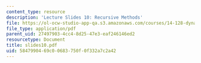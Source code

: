 ```yaml
---
content_type: resource
description: 'Lecture Slides 10: Recursive Methods'
file: https://ol-ocw-studio-app-qa.s3.amazonaws.com/courses/14-128-dynamic-optimization-economic-applications-recursive-methods-spring-2003/5847990469c00683750f0f332a7c2a42_slides10.pdf
file_type: application/pdf
parent_uid: 27497903-4cc4-8d25-47e3-eaf246146ed2
resourcetype: Document
title: slides10.pdf
uid: 58479904-69c0-0683-750f-0f332a7c2a42
---
```

